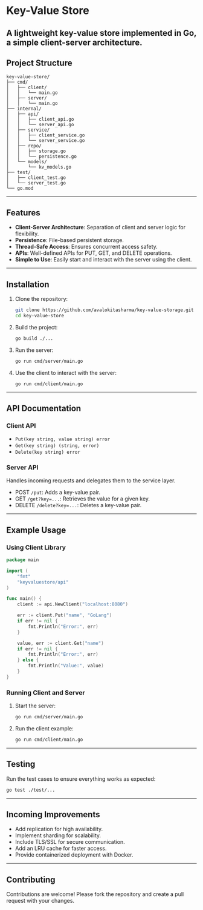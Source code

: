 # Key-Value Store

A lightweight key-value store implemented in Go, a simple client-server architecture. 
---

## Project Structure

```
key-value-store/
├── cmd/
│   ├── client/
│   │   └── main.go
│   ├── server/
│   │   └── main.go
├── internal/
│   ├── api/
│   │   ├── client_api.go
│   │   └── server_api.go
│   ├── service/
│   │   ├── client_service.go
│   │   └── server_service.go
│   ├── repo/
│   │   ├── storage.go
│   │   └── persistence.go
│   └── models/
│       └── kv_models.go
├── test/
│   ├── client_test.go
│   └── server_test.go
└── go.mod
```

---

## Features

- **Client-Server Architecture**: Separation of client and server logic for flexibility.
- **Persistence**: File-based persistent storage.
- **Thread-Safe Access**: Ensures concurrent access safety.
- **APIs**: Well-defined APIs for PUT, GET, and DELETE operations.
- **Simple to Use**: Easily start and interact with the server using the client.

---

## Installation

1. Clone the repository:
   ```bash
   git clone https://github.com/avalokitasharma/key-value-storage.git
   cd key-value-store
   ```

2. Build the project:
   ```bash
   go build ./...
   ```

3. Run the server:
   ```bash
   go run cmd/server/main.go
   ```

4. Use the client to interact with the server:
   ```bash
   go run cmd/client/main.go
   ```

---

## API Documentation

### Client API

- `Put(key string, value string) error`
- `Get(key string) (string, error)`
- `Delete(key string) error`

### Server API

Handles incoming requests and delegates them to the service layer.
- POST `/put`: Adds a key-value pair.
- GET `/get?key=...`: Retrieves the value for a given key.
- DELETE `/delete?key=...`: Deletes a key-value pair.

---

## Example Usage

### Using Client Library

```go
package main

import (
    "fmt"
    "keyvaluestore/api"
)

func main() {
    client := api.NewClient("localhost:8080")

    err := client.Put("name", "GoLang")
    if err != nil {
        fmt.Println("Error:", err)
    }

    value, err := client.Get("name")
    if err != nil {
        fmt.Println("Error:", err)
    } else {
        fmt.Println("Value:", value)
    }
}
```

### Running Client and Server

1. Start the server:
   ```bash
   go run cmd/server/main.go
   ```

2. Run the client example:
   ```bash
   go run cmd/client/main.go
   ```

---

## Testing

Run the test cases to ensure everything works as expected:

```bash
go test ./test/...
```

---

## Incoming Improvements

- Add replication for high availability.
- Implement sharding for scalability.
- Include TLS/SSL for secure communication.
- Add an LRU cache for faster access.
- Provide containerized deployment with Docker.

---


## Contributing

Contributions are welcome! Please fork the repository and create a pull request with your changes.

